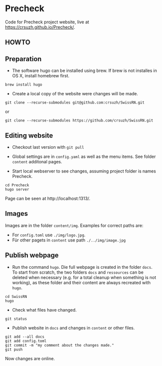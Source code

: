 # Precheck
Code for Precheck project website, live at https://crsuzh.github.io/Precheck/.

## HOWTO

## Preparation
- The software hugo can be installed using brew. If brew is not installes in OS X, install homebrew first.

```
brew install hugo
```

- Create a local copy of the website were changes will be made.

```
git clone --recurse-submodules git@github.com:crsuzh/SwissRN.git
```

or

```
git clone --recurse-submodules https://github.com/crsuzh/SwissRN.git
```

## Editing website

- Checkout last version with `git pull`

- Global settings are in `config.yaml` as well as the menu items. See folder `content` additonal pages.

- Start local webserver to see changes, assuming project folder is names Precheck.
```
cd Precheck
hugo server
```

Page can be seen at http://localhost:1313/.

## Images

Images are in the folder `content/img`. Examples for correct paths are:
- For `config.toml` use `./img/logo.jpg`.
- Für other pagets in `content` use path `./../img/image.jpg`

## Publish webpage

- Run the command `hugo`. Die full webpage is created in the folder `docs`. To start from scratch, the two folders `docs` and `ressources` can be deleted when necessary (e.g. for a total cleanup when something is not working), as these folder and their content are always recreated with `hugo`. 

```
cd SwissRN
hugo
```

- Check what files have changed.

```
git status
```

- Publish website in `docs` and changes in `content` or other files.

```
git add --all docs
git add config.toml
git commit -m "my comment about the changes made."
git push
```

Now changes are online.
